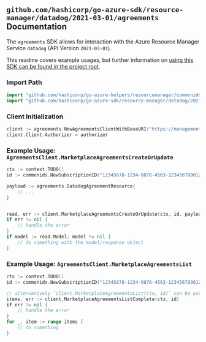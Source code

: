 
## `github.com/hashicorp/go-azure-sdk/resource-manager/datadog/2021-03-01/agreements` Documentation

The `agreements` SDK allows for interaction with the Azure Resource Manager Service `datadog` (API Version `2021-03-01`).

This readme covers example usages, but further information on [using this SDK can be found in the project root](https://github.com/hashicorp/go-azure-sdk/tree/main/docs).

### Import Path

```go
import "github.com/hashicorp/go-azure-helpers/resourcemanager/commonids"
import "github.com/hashicorp/go-azure-sdk/resource-manager/datadog/2021-03-01/agreements"
```


### Client Initialization

```go
client := agreements.NewAgreementsClientWithBaseURI("https://management.azure.com")
client.Client.Authorizer = authorizer
```


### Example Usage: `AgreementsClient.MarketplaceAgreementsCreateOrUpdate`

```go
ctx := context.TODO()
id := commonids.NewSubscriptionID("12345678-1234-9876-4563-123456789012")

payload := agreements.DatadogAgreementResource{
	// ...
}


read, err := client.MarketplaceAgreementsCreateOrUpdate(ctx, id, payload)
if err != nil {
	// handle the error
}
if model := read.Model; model != nil {
	// do something with the model/response object
}
```


### Example Usage: `AgreementsClient.MarketplaceAgreementsList`

```go
ctx := context.TODO()
id := commonids.NewSubscriptionID("12345678-1234-9876-4563-123456789012")

// alternatively `client.MarketplaceAgreementsList(ctx, id)` can be used to do batched pagination
items, err := client.MarketplaceAgreementsListComplete(ctx, id)
if err != nil {
	// handle the error
}
for _, item := range items {
	// do something
}
```
